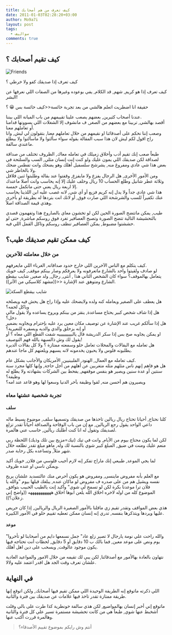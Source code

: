```yaml
---
title: كيف تعرف من هم أصحابك
date: 2011-01-03T02:28:20+03:00
author: Mo9a7i
layout: post
tags:
  - سواليف
comments: true
---
```

## كيف تقيم أصحابك ؟

![Friends](http://www.hespress.com/_img/friends_show_6.jpg)

كيف تعرف إذا صديقك كفو ولا خرطي ؟

كيف تعرف إذا هو كريم, شهم, قد الكلام, يفي بوعوده وغيرها من الصفات اللي نعرفها عن البشر!

حقيقة انا اضطريت اتعلم هالشي من بعد تجربة خائسة<<كيف خائسة بس 😀 ؟

عندنا أصحاب كثيرين, بعضهم يصعب علينا تقييمهم من باب الميانة اللي بيننا.  
أقصد بهالشي, تربينا مع بعضهم من الصغر, ف مانشوف إلا الشغلات اللي يسوونها قدامنا أو تعاملهم معنا.  
وصعب إننا نحكم على أصدقائنا او نقيمهم من خلال تعاملهم معنا, بتقولون لي ليش, وانا راح اقول لكم ليش لان هذا سبب المقالة بقوله سواء سألتوا ولا ماسألتوا ولا بيطلع ماعندي سالفة.

طبعاً صعب إنك تقيم أدب وأخلاق زميلك في تعامله معاك, الظروف تختلف من صداقة لصداقة لكن صديقك اللي يمون عليك ولو كنت إنت إنسان مثلي, السب والسلتحة في بعض هذا شي عادي ومفروغ منه, يشرشح سلسفيل أهلك وهو يضحك وانت تفطس ضحك ولا بالخاطر شي.  
ومن الأمور الأخرى, هل الرجال يفزع ولا مايفزع, وقفتوا عند بقالة وطلبتوا ثنين فلافل وثلاثة عطر شانيل وطلع الحساب 10 ريال وحلف عليك إلا إنه يحاسب وانت أصلا ماعندك إلا اربعة ريال يعني حتى ماتكمل خمسة.  
هذا شي عادي جداً ولا يدل إنه كريم فزيع أو أي شي, لانه غصب عليه ابن اللذينا يحاسب عنك تكفيراً للسب والشرشحة اللي صارت فوق, أو لانك انت بتردها له بطريقة او بأخرى وهذي قيمة الصداقة اصلاً.

طيب, يمكن ماتتضح الصورة الحين لكن لو تخشون معاي بالصاروخ هذا وتفهمون قصدي بالتحشيشة التالية تتضح الصورة وتصبح العصافير تغرد فوق روسكم مباشرة, حتى لو حششتوا مضبوط, يمكن العصافير تنظف روسكم وتاكل القمل اللي فيه.

## كيف ممكن تقيم صديقك طيب؟

### من خلال معاملته للآخرين

كيف يتكلم مع الناس الآخرين اللي خارج حدود صداقاته, الغرباء اللي مايعرفهم.  
لو صادف ولقيتوا واحد بالشارع ماتعرفونه ولا يعرفكم وصار بينكم موقف, كيف خويك يتعامل بهالموقف؟ سواء كان الشخص الثاني هذا , أنثى, رجال, ولد صغير, شايب بيقطع الشارع ومتوهق عند الإشارة <<((مشهد كلاسيكي من الأثر)).

![شايب بيقطع السكة](http://farm4.static.flickr.com/3541/3398192216_2b6f5e839d.jpg)

هل يعطف على الصغير ويعامله كنه ولده ولايضحك عليه وإذا راح هل يحش فيه ويصلخه وياكل لحمه؟  
هل إذا شاف شخص كبير يحتاج مساعدة, ينقز من بينكم ويروح يساعده ولا يقول مالي دخل؟  
هل إذا سألكم غريب عند الإشارة عن توصيف مكان معين يرد عليه بإحترام ويجاوبه بضمير أو إنه يزحلق والدي والديه ويسفره للنعيرية؟  
او يمكن يجاوبه صح بس إذا سكر الدريشة قال يالبيييييييييه شفت القطع اللي معاه ؟ أو يقول لك وش ذالسبهة يالله فهم التوصيف!  
هل تعامله مع البقالات والمحلات تعامل حلو وسمعته ممتازة ؟ ولا كل بقالات الديرة يطلبونه فلوس ولا يحبون يخدمونه لانه يسبهم ويلعنهم كل ماجا عندهم.

كيف تعامله مع العمال, الهنود, الفلبينيين, الأمريكان والأجانب بشكل عام.  
هل هو فاهم إنهم ناس مثلهم مثله متغربين عن أهلهم من أجل حاجة, وإنها كلها مجرد سنة سنتين أو عدة سنين ويصير هو بنفس موقفهم, يفحط بين الشركات بشهادته ولا يطلع له وظيفة؟  
ويصيرون هم أحسن منه, لقوا وظيفة بآخر الدنيا وسعوا لها وهو قاعد عند امه؟

### تجربة شخصية عشتها معاه

#### سلف

كلنا نحتاج, أحيانا تحتاج ريال ريالين تاخذها من صديقك وتسميها سلف, موضوع بسيط ماله داعي الواحد يقول رجع الريالين, مع إن من باب الوقاحة والصداقة أحياناً تقدر تزلع لصديقك وتقول له انا كنت أطلبك ريالين, حاسب عني هالمرة.

لكن لما يكون محتاج بيوم من الأيام, وانت في تيك (تيك=مزيج بين تلك وذيك) اللحظة ربي منعم عليك ومنت في ضيق, المبلغ كبير شوي بالنسبة لك وله, ماهو مبلغ تقدر تطلعه خلال شهر مثلاً, وتساعده بكل رحابة صدر.

لما يجي الموعد, طبيعي إنك ماراح تفكر إنه لازم أجيب فلوسي من فلان, خويك أكيد ويمكن ناسي او عنده ظروف.

مع العلم بأنه مفروض ماينسى, ومفروض هو يكون أحرص منك عالتسديد علشان يريح نفسه ويشيل هم من على صدره ف مفروض لو ماكان عنده, يبلغك قبلها بيوم "والله يا فلان ترا موعدنا بكرة لكن لو تسمح لي شوي" وأكيد إنت يالطيب الحبيب بتوافق, الموضوع كله من اوله لاخره اخلاق الله يلعن ابوها اخلاق هههههههههههه ((واضح إني زعلان؟)).

هذي بعض المواقف وتقدر تقيم زي ماقلنا بالأمور الصغيرة الريال والريالين, إذا كان حريص عليها ويردها ويتذكرها بنفسه, تدري إنه إنسان ممكن تعطيه تقييم حلو في الأمور الكبيرة.

#### موعد

"والله راحت علي نومة يارجال لا تصير زلع عاد" جمل نسمعها دايم من أصحابنا لو تأخروا يوم ونص على موعد معين, فما بالك ب 10 دقايق أو 5 دقايق, لحظات أنت تحتاجه فيها يكون موجود عالوقت, ويسحب على دين اهل أهلك.

نتهاون بالعادة بهالأمور مع أصدقائنا, لكن يبي لك تقيمه من خلال الامور والمواعيد العادية علشان تعرف وقت الجد هل اقدر اعتمد عليه ولالا.

## في النهاية

اللي ذكرته ماتوقع إنه الطريقة الوحيدة اللي ممكن تقيم فيها أصحابك, ولكن اتوقع إنها طريقة ممتازة تقدر تاخذ فيها علامات عن صديقك بين فترة والثانية.

ماتوقع إني أخبر إنسان بهالمواضيع, لكن هذي سالفة خونطرية كذا طرت على بالي وقلت أشخبط عنها شوي, طبعاً هي من كانت تحشيشة مستمرة تسير علي كل فترة والثانية وهالمرة قررت أكتب عنها.

> أنتم وش رايكم بموضوع تقييم الأصدقاء؟

